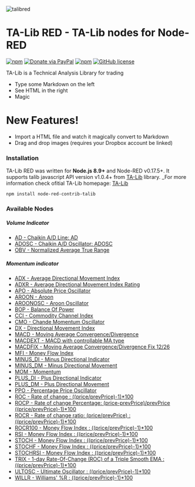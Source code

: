 ![talibred](https://user-images.githubusercontent.com/1216181/51946264-52039d00-2421-11e9-9b4e-819499aae193.png)

# TA-Lib RED - TA-Lib nodes for Node-RED

 [![npm](https://img.shields.io/npm/dt/node-red-contrib-huemagic.svg?style=flat-square)](https://www.npmjs.com/package/node-red-contrib-talib) [![Donate via PayPal](https://img.shields.io/badge/Donate-PayPal-blue.svg?style=flat-square)](https://www.paypal.com/cgi-bin/webscr?cmd=_s-xclick&hosted_button_id=ZS8DFCHWMYCB8&source=url) [![npm](https://img.shields.io/npm/v/node-red-contrib-huemagic.svg?style=flat-square)](https://github.com/masalinas/node-red-contrib-talib/) [![GitHub license](https://img.shields.io/badge/license-Apache%202-blue.svg?style=flat-square)](https://raw.githubusercontent.com/masalinas/node-red-contrib-talib/master/LICENSE)

TA-Lib is a Technical Analysis Library for trading

  - Type some Markdown on the left
  - See HTML in the right
  - Magic

# New Features!

  - Import a HTML file and watch it magically convert to Markdown
  - Drag and drop images (requires your Dropbox account be linked)

### Installation
TA-Lib RED was written for **Node.js 8.9+** and Node-RED v0.17.5+. It supports talib javascript API version v1.0.4+ from [TA-Lib](https://www.ta-lib.org/) library.
_For more information check ofitial TA-Lib homepage: [TA-Lib](https://www.ta-lib.org/)

`npm install node-red-contrib-talib`

### Available Nodes
##### Volume Indicator
- [AD - Chaikin A/D Line: AD](https://www.ta-lib.org/function.html)
- [ADOSC - Chaikin A/D Oscillator: ADOSC](https://www.ta-lib.org/function.html)
- [OBV - Normalized Average True Range](https://www.ta-lib.org/function.html)
##### Momentum indicator
- [ADX - Average Directional Movement Index](https://www.ta-lib.org/function.html)
- [ADXR - Average Directional Movement Index Rating](https://www.ta-lib.org/function.html)
- [APO - Absolute Price Oscillator](https://www.ta-lib.org/function.html)
- [AROON - Aroon](https://www.ta-lib.org/function.html)
- [AROONOSC - Aroon Oscillator](https://www.ta-lib.org/function.html)
- [BOP - Balance Of Power](https://www.ta-lib.org/function.html)
- [CCI - Commodity Channel Index](https://www.ta-lib.org/function.html)
- [CMO - Chande Momentum Oscillator](https://www.ta-lib.org/function.html)
- [DX - Directional Movement Index](https://www.ta-lib.org/function.html)
- [MACD - Moving Average Convergence/Divergence](https://www.ta-lib.org/function.html)
- [MACDEXT - MACD with controllable MA type](https://www.ta-lib.org/function.html)
- [MACDFIX - Moving Average Convergence/Divergence Fix 12/26](https://www.ta-lib.org/function.html)
- [MFI - Money Flow Index](https://www.ta-lib.org/function.html)
- [MINUS_DI - Minus Directional Indicator](https://www.ta-lib.org/function.html)
- [MINUS_DM - Minus Directional Movement](https://www.ta-lib.org/function.html)
- [MOM - Momentum](https://www.ta-lib.org/function.html)
- [PLUS_DI - Plus Directional Indicator](https://www.ta-lib.org/function.html)
- [PLUS_DM - Plus Directional Movement](https://www.ta-lib.org/function.html)
- [PPO - Percentage Price Oscillator](https://www.ta-lib.org/function.html)
- [ROC - Rate of change : ((price/prevPrice)-1)*100](https://www.ta-lib.org/function.html)
- [ROCP - Rate of change Percentage: (price-prevPrice)/prevPrice ((price/prevPrice)-1)*100](https://www.ta-lib.org/function.html)
- [ROCR - Rate of change ratio: (price/prevPrice) : ((price/prevPrice)-1)*100](https://www.ta-lib.org/function.html)
- [ROCR100 - Money Flow Index : ((price/prevPrice)-1)*100](https://www.ta-lib.org/function.html)
- [RSI - Money Flow Index : ((price/prevPrice)-1)*100](https://www.ta-lib.org/function.html)
- [STOCH - Money Flow Index : ((price/prevPrice)-1)*100](https://www.ta-lib.org/function.html)
- [STOCHF - Money Flow Index : ((price/prevPrice)-1)*100](https://www.ta-lib.org/function.html)
- [STOCHRSI - Money Flow Index : ((price/prevPrice)-1)*100](https://www.ta-lib.org/function.html)
- [TRIX - 1-day Rate-Of-Change (ROC) of a Triple Smooth EMA : ((price/prevPrice)-1)*100](https://www.ta-lib.org/function.html)
- [ULTOSC - Ultimate Oscillator : ((price/prevPrice)-1)*100](https://www.ta-lib.org/function.html)
- [WILLR - Williams' %R : ((price/prevPrice)-1)*100](https://www.ta-lib.org/function.html)
